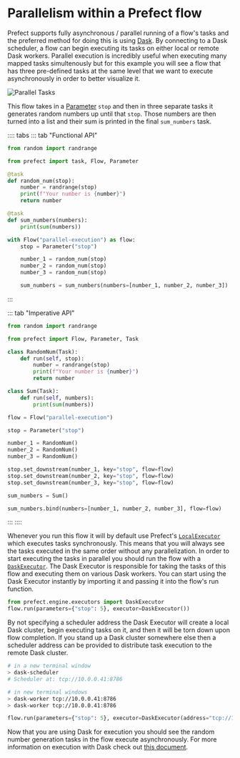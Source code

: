# Parallelism within a Prefect flow

Prefect supports fully asynchronous / parallel running of a flow's tasks and the preferred method for doing this is using [Dask](https://dask.org/). By connecting to a Dask scheduler, a flow can begin executing its tasks on either local or remote Dask workers. Parallel execution is incredibly useful when executing many mapped tasks simultenously but for this example you will see a flow that has three pre-defined tasks at the same level that we want to execute asynchronously in order to better visualize it.

![Parallel Tasks](/faq/parallel.png)

This flow takes in a [Parameter](/core/concepts/parameters.html) `stop` and then in three separate tasks it generates random numbers up until that `stop`. Those numbers are then turned into a list and their sum is printed in the final `sum_numbers` task.

:::: tabs
::: tab "Functional API"
```python
from random import randrange

from prefect import task, Flow, Parameter

@task
def random_num(stop):
    number = randrange(stop)
    print(f"Your number is {number}")
    return number

@task
def sum_numbers(numbers):
    print(sum(numbers))

with Flow("parallel-execution") as flow:
    stop = Parameter("stop")

    number_1 = random_num(stop)
    number_2 = random_num(stop)
    number_3 = random_num(stop)

    sum_numbers = sum_numbers(numbers=[number_1, number_2, number_3])
```
:::

::: tab "Imperative API"
```python
from random import randrange

from prefect import Flow, Parameter, Task

class RandomNum(Task):
    def run(self, stop):
        number = randrange(stop)
        print(f"Your number is {number}")
        return number

class Sum(Task):
    def run(self, numbers):
        print(sum(numbers))

flow = Flow("parallel-execution")

stop = Parameter("stop")

number_1 = RandomNum()
number_2 = RandomNum()
number_3 = RandomNum()

stop.set_downstream(number_1, key="stop", flow=flow)
stop.set_downstream(number_2, key="stop", flow=flow)
stop.set_downstream(number_3, key="stop", flow=flow)

sum_numbers = Sum()

sum_numbers.bind(numbers=[number_1, number_2, number_3], flow=flow)
```
:::
::::

Whenever you run this flow it will by default use Prefect's [`LocalExecutor`](/api/latest/engine/executors.html#localexecutor) which executes tasks synchronously. This means that you will always see the tasks executed in the same order without any parallelization. In order to start executing the tasks in parallel you should run the flow with a [`DaskExecutor`](/api/latest/engine/executors.html#daskexecutor). The Dask Executor is responsible for taking the tasks of this flow and executing them on various Dask workers. You can start using the Dask Executor instantly by importing it and passing it into the flow's run function.

```python
from prefect.engine.executors import DaskExecutor
flow.run(parameters={"stop": 5}, executor=DaskExecutor())
```

By not specifying a scheduler address the Dask Executor will create a local Dask cluster, begin executing tasks on it, and then it will be torn down upon flow completion. If you stand up a Dask cluster somewhere else then a scheduler address can be provided to distribute task execution to the remote Dask cluster.

```sh
# in a new terminal window
> dask-scheduler
# Scheduler at: tcp://10.0.0.41:8786

# in new terminal windows
> dask-worker tcp://10.0.0.41:8786
> dask-worker tcp://10.0.0.41:8786
```

```python
flow.run(parameters={"stop": 5}, executor=DaskExecutor(address="tcp://10.0.0.41:8786))
```

Now that you are using Dask for execution you should see the random number generation tasks in the flow execute asynchronously. For more information on execution with Dask check out [this document](/core/advanced_tutorials/dask-cluster.html).
